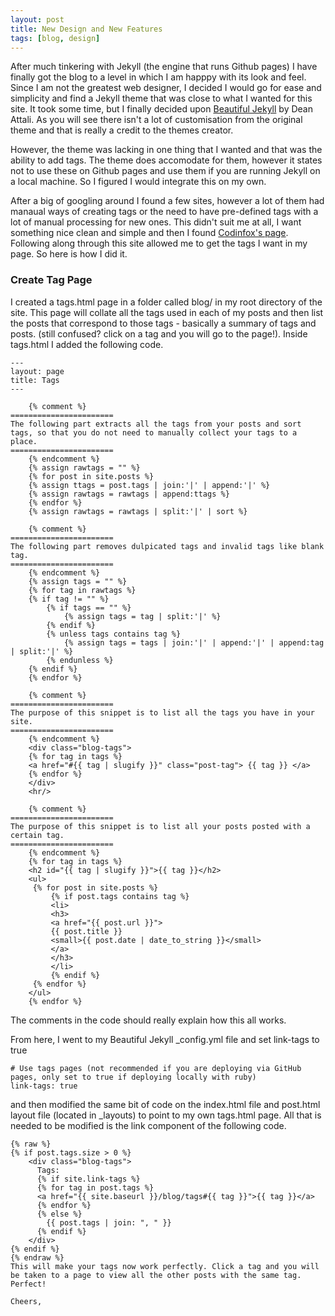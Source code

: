 ```yaml
---
layout: post
title: New Design and New Features
tags: [blog, design]
---
```


After much tinkering with Jekyll (the engine that runs Github pages) I have finally got the blog to a level in which I am happpy with its look and feel. Since I am not the greatest web designer, I decided I would go for ease and simplicity and find a Jekyll theme that was close to what I wanted for this site. It took some time, but I finally decided upon [Beautiful Jekyll](http://deanattali.com/beautiful-jekyll/) by Dean Attali. As you will see there isn't a lot of customisation from the original theme and that is really a credit to the themes creator. 

However, the theme was lacking in one thing that I wanted and that was the ability to add tags. The theme does accomodate for them, however it states not to use these on Github pages and use them if you are running Jekyll on a local machine. So I figured I would integrate this on my own. 

After a big of googling around I found a few sites, however a lot of them had manaual ways of creating tags or the need to have pre-defined tags with a lot of manual processing for new ones. This didn't suit me at all, I want something nice clean and simple and then I found [Codinfox's page](https://codinfox.github.io/dev/2015/03/06/use-tags-and-categories-in-your-jekyll-based-github-pages/). Following along through this site allowed me to get the tags I want in my page. So here is how I did it.

### Create Tag Page
I created a tags.html page in a folder called blog/ in my root directory of the site. This page will collate all the tags used in each of my posts and then list the posts that correspond to those tags - basically a summary of tags and posts. (still confused? click on a tag and you will go to the page!). Inside tags.html I added the following code.

~~~
---
layout: page
title: Tags
---

	{% comment %}
=======================
The following part extracts all the tags from your posts and sort tags, so that you do not need to manually collect your tags to a place.
=======================
	{% endcomment %}
	{% assign rawtags = "" %}
	{% for post in site.posts %}
	{% assign ttags = post.tags | join:'|' | append:'|' %}
	{% assign rawtags = rawtags | append:ttags %}
	{% endfor %}
	{% assign rawtags = rawtags | split:'|' | sort %}

	{% comment %}
=======================
The following part removes dulpicated tags and invalid tags like blank tag.
=======================
	{% endcomment %}
	{% assign tags = "" %}
	{% for tag in rawtags %}
	{% if tag != "" %}
		{% if tags == "" %}
			{% assign tags = tag | split:'|' %}
		{% endif %}
		{% unless tags contains tag %}
			{% assign tags = tags | join:'|' | append:'|' | append:tag | split:'|' %}
		{% endunless %}
	{% endif %}
	{% endfor %}

	{% comment %}
=======================
The purpose of this snippet is to list all the tags you have in your site.
=======================
	{% endcomment %}
	<div class="blog-tags">
	{% for tag in tags %}
	<a href="#{{ tag | slugify }}" class="post-tag"> {{ tag }} </a>
	{% endfor %}
	</div>
	<hr/>

	{% comment %}
=======================
The purpose of this snippet is to list all your posts posted with a certain tag.
=======================
	{% endcomment %}
	{% for tag in tags %}
	<h2 id="{{ tag | slugify }}">{{ tag }}</h2>
	<ul>
	 {% for post in site.posts %}
		 {% if post.tags contains tag %}
		 <li>
		 <h3>
		 <a href="{{ post.url }}">
		 {{ post.title }}
		 <small>{{ post.date | date_to_string }}</small>
		 </a>
		 </h3>
		 </li>
		 {% endif %}
	 {% endfor %}
	</ul>
	{% endfor %}
~~~
The comments in the code should really explain how this all works. 

From here, I went to my Beautiful Jekyll _config.yml file and set link-tags to true
~~~
# Use tags pages (not recommended if you are deploying via GitHub pages, only set to true if deploying locally with ruby)
link-tags: true
~~~

and then modified the same bit of code on the index.html file and post.html layout file (located in _layouts) to point to my own tags.html page. All that is needed to be modified is the link component of the following code.

~~~
{% raw %}
{% if post.tags.size > 0 %}
    <div class="blog-tags">
      Tags:
      {% if site.link-tags %}
      {% for tag in post.tags %}
      <a href="{{ site.baseurl }}/blog/tags#{{ tag }}">{{ tag }}</a>
      {% endfor %}
      {% else %}
        {{ post.tags | join: ", " }}
      {% endif %}
    </div>
{% endif %}
{% endraw %}
This will make your tags now work perfectly. Click a tag and you will be taken to a page to view all the other posts with the same tag. Perfect! 

Cheers,
